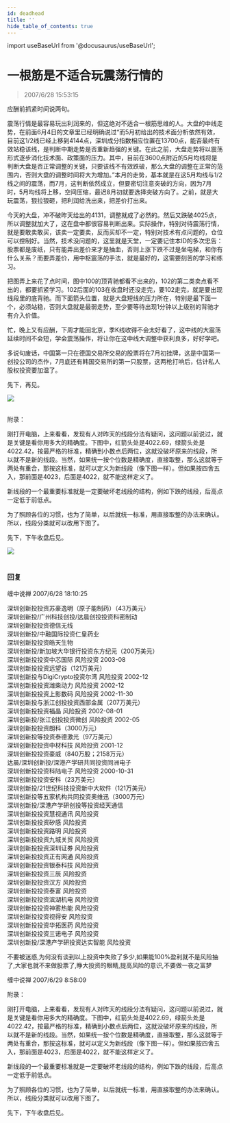 ```yaml
---
id: deadhead 
title: ''
hide_table_of_contents: true
---
```


import useBaseUrl from '@docusaurus/useBaseUrl';

# 一根筋是不适合玩震荡行情的

> 2007/6/28 15:53:15

<div style={{color: '#FF0000', fontWeight: '500'}}>

应酬前抓紧时间说两句。
 
震荡行情是最容易玩出利润来的，但这绝对不适合一根筋思维的人。大盘的中线走势，在前面6月4日的文章里已经明确说过“而5月初给出的技术面分析依然有效，目前这1/2线已经上移到4144点，深圳成分指数相应位置在13700点，能否最终有效站稳该线，是判断中期走势是否重新趋强的关键。在此之前，大盘走势将以震荡形式逐步消化技术面、政策面的压力。其中，目前在3600点附近的5月均线将是判断大盘是否正常调整的关键，只要该线不有效跌破，那么大盘的调整在正常的范围内，否则大盘的调整时间将大为增加。”本月的走势，基本就是在这5月均线与1/2线之间的震荡，而7月，这判断依然成立，但要密切注意突破的方向，因为7月时，5月均线将上移，空间压缩，最迟8月初就要选择突破方向了。之前，就是大玩震荡，狠拉狠砸，把利润给洗出来，把差价打出来。
 
今天的大盘，冲不破昨天给出的4131，调整就成了必然的。然后又跌破4025点，所以调整就加大了，这在盘中都很容易判断出来。实际操作，特别对待震荡行情，就是要敢卖敢买，该卖一定要卖，反而买却不一定，特别对技术有点问题的，仓位可以控制好。当然，技术没问题的，这里就是天堂，一定要记住本ID的多次忠告：股票都是废纸，只有能弄出差价来才是抽血，否则上涨下跌不过是坐电梯，和你有什么关系？而要弄差价，用中枢震荡的手法，就是最好的，这需要刻苦的学习和练习。
 
把图弄上来花了点时间，图中100的顶背驰都看不出来的，102的第二类卖点看不出的，都要抓紧学习。102后面的103在收盘时还没走完，要102走完，就是要出现线段里的底背驰。而下面箭头位置，就是大盘短线的压力所在，特别是最下面一个，必须站稳，否则大盘就是最弱走势，至少要等待出现1分钟以上级别的背驰才有介入价值。
 
忙，晚上又有应酬，下周才能回北京，季K线收得不会太好看了，这中线的大震荡延续时间不会短，学会震荡操作，将让你在这中线大调整中获利良多，好好学吧。
 
多说句废话，中国第一只在德国交易所交易的股票将在7月初挂牌，这是中国第一创投公司的杰作，7月底还有韩国交易所的第一只股票，这两枪打响后，估计私人股权投资要加温了。
 
先下，再见。
</div>

<div style={{textAlign: 'left'}}>
<img src={useBaseUrl('https://crustipfs.info/ipfs/QmXSnds2BF97yuZwYAMLwrpjQcuPcm22WGsFmBJfWFTEUM/economics/deadhead/1.jpg')} /><br/><br/>
</div>

<div style={{color: '#FF0000', fontSize: 'x-large', fontWeight: '500'}}>

附录：
 
刚打开电脑，上来看看，发现有人对昨天的线段分法有疑问，这问题以前说过，就是关键是看你用多大的精确度。下图中，红箭头处是4022.69，绿箭头处是4022.42，按最严格的标准，精确到小数点后两位，这就没破坏原来的线段，所以就不是新的线段。当然，如果统一按个位数是精确度，直接取整，那么这就等于两处有重合，那按这标准，就可以定义为新线段（像下图一样）。但如果按四舍五入，那前面是4023，后面是4022，就不能这样定义了。
 
新线段的一个最重要标准就是一定要破坏老线段的结构，例如下跌的线段，后高点一定低于前低点。
 
为了照顾各位的习惯，也为了简单，以后就统一标准，用直接取整的办法来确认。所以，线段分类就可以改用下图了。
 
先下，下午收盘后见。
</div>

<div style={{textAlign: 'left'}}>
<img src={useBaseUrl('https://crustipfs.info/ipfs/QmXSnds2BF97yuZwYAMLwrpjQcuPcm22WGsFmBJfWFTEUM/economics/deadhead/2.jpg')} /><br/><br/>
</div>

### 回复

<div class='blog-comment'>
<span class='blog-comment-chan'>缠中说禅</span> 2007/6/28 18:10:25<br/>

深圳创新投投资苏豪逸明（原子能制药）（43万美元）<br/>
深圳创新投/广州科技创投/达晨创投投资科密制动 <br/>
深圳创新投投资德信无线 <br/>
深圳创新投/中融国际投资仁皇药业 <br/>
深圳创新投投资皓天生物 <br/>
深圳创新投/新加坡大华银行投资东方纪元（200万美元） <br/>
深圳创新投投资中芯国际 风险投资 2003-08 <br/>
深圳创新投投资远望谷（121万美元） <br/>
深圳创新投与DigiCrypto投资尔湾 风险投资 2002-12 <br/>
深圳创新投投资潍柴动力 风险投资 2002-12 <br/>
深圳创新投投资上影数码 风险投资 2002-11-30 <br/>
深圳创新投与浙江创投投资西部金属（207万美元） <br/>
深圳创新投投资福晶 风险投资 2002-08-01 <br/>
深圳创新投/张江创投投资微创 风险投资 2002-05 <br/>
深圳创新投投资朗科（3000万元） <br/>
深圳创新投等投资泰德激光（97万美元） <br/>
深圳创新投投资中材科技 风险投资 2001-12 <br/>
深圳创新投投资豪威（840万股；2158万元） <br/>
达晨/深圳创新投/深港产学研共同投资同洲电子<br/>
深圳创新投投资科陆电子 风险投资 2000-10-31 <br/>
深圳创新投投资安科（23万美元） <br/>
深圳创新投/21世纪科技投资新中大软件（121万美元） <br/>
深圳创新投等五家机构共同投资奥维迅（3000万元） <br/>
深圳创新投/深港产学研创投等投资经天通信 <br/>
深圳创新投投资慧视通讯 风险投资 <br/>
深圳创新投投资矽感 风险投资 <br/>
深圳创新投投资路明 风险投资 <br/>
深圳创新投投资九城关贸 风险投资 <br/>
深圳创新投投资深圳证券 风险投资 <br/>
深圳创新投投资正有网通 风险投资 <br/>
深圳创新投投资银泰科技 风险投资 <br/>
深圳创新投投资三辰 风险投资 <br/>
深圳创新投投资汉方 风险投资 <br/>
深圳创新投投资泰富 风险投资 <br/>
深圳创新投投资滨湖机电 风险投资 <br/>
深圳创新投投资神雾热能 风险投资 <br/>
深圳创新投投资视得安 风险投资 <br/>
深圳创新投投资华拓医药 风险投资 <br/>
深圳创新投投资三诺电子 风险投资 <br/>
深圳创新投/深港产学研投资达实智能 风险投资 


不要被迷惑,为何没有谈到以上投资中失败了多少,如果能100%盈利就不是风险抽了,大家也就不来做股票了,睁大投资的眼睛,提高风险的意识,不要做一夜之富梦
</div>

<div class='blog-comment'>
<span class='blog-comment-chan'>缠中说禅</span> 2007/6/29 8:58:09<br/>

附录：
 
刚打开电脑，上来看看，发现有人对昨天的线段分法有疑问，这问题以前说过，就是关键是看你用多大的精确度。下图中，红箭头处是4022.69，绿箭头处是4022.42，按最严格的标准，精确到小数点后两位，这就没破坏原来的线段，所以就不是新的线段。当然，如果统一按个位数是精确度，直接取整，那么这就等于两处有重合，那按这标准，就可以定义为新线段（像下图一样）。但如果按四舍五入，那前面是4023，后面是4022，就不能这样定义了。
 
新线段的一个最重要标准就是一定要破坏老线段的结构，例如下跌的线段，后高点一定低于前低点。
 
为了照顾各位的习惯，也为了简单，以后就统一标准，用直接取整的办法来确认。所以，线段分类就可以改用下图了。
 
先下，下午收盘后见。

</div>